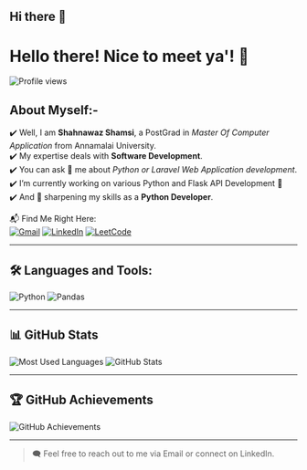 ## Hi there 👋

<!--
**shamshi1988/shamshi1988** is a ✨ _special_ ✨ repository because its `README.md` (this file) appears on your GitHub profile.

Here are some ideas to get you started:

- 🔭 I’m currently working on ...
- 🌱 I’m currently learning ...
- 👯 I’m looking to collaborate on ...
- 🤔 I’m looking for help with ...
- 💬 Ask me about ...
- 📫 How to reach me: ...
- 😄 Pronouns: ...
- ⚡ Fun fact: ...
-->

# Hello there! Nice to meet ya'! 👋

![Profile views](https://komarev.com/ghpvc/?username=sarkar210&label=Profile%20views&color=0e75b6&style=flat)

## About Myself:-

✔️ Well, I am **Shahnawaz Shamsi**, a PostGrad in *Master Of Computer Application* from Annamalai University.  
✔️ My expertise deals with **Software Development**.  
✔️ You can ask 💬 me about *Python or Laravel Web Application development*.  
✔️ I’m currently working on various Python and Flask API Development 🧠  
✔️ And 🌱 sharpening my skills as a **Python Developer**.  

📬 Find Me Right Here:  
[![Gmail](https://img.shields.io/badge/Gmail-D14836?style=flat&logo=gmail&logoColor=white)](mailto:shamshi1988@gmail.com)
[![LinkedIn](https://img.shields.io/badge/LinkedIn-0077B5?style=flat&logo=linkedin&logoColor=white)](https://www.linkedin.com/in/shahnawazshamshi)
[![LeetCode](https://img.shields.io/badge/LeetCode-FFA116?style=flat&logo=leetcode&logoColor=white)](https://leetcode.com/shamshi1988)

---

## 🛠️ Languages and Tools:

![Python](https://img.shields.io/badge/Python-3670A0?style=flat&logo=python&logoColor=white)
![Pandas](https://img.shields.io/badge/pandas-150458?style=flat&logo=pandas&logoColor=white)


---

## 📊 GitHub Stats

![Most Used Languages](https://github-readme-stats.vercel.app/api/top-langs/?username=shamshi988&layout=compact)
![GitHub Stats](https://github-readme-stats.vercel.app/api?username=shamshi988&show_icons=true&theme=radical)

---

## 🏆 GitHub Achievements

![GitHub Achievements](https://github-profile-trophy.vercel.app/?username=shamshi988&theme=radical)

---

> 🗨️ Feel free to reach out to me via Email or connect on LinkedIn.

